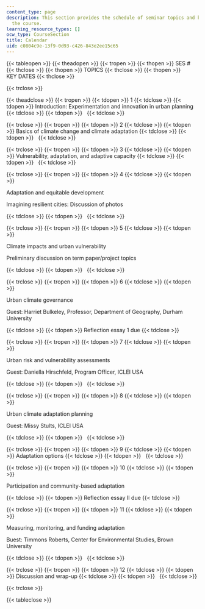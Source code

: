 ```yaml
---
content_type: page
description: This section provides the schedule of seminar topics and key dates for
  the course.
learning_resource_types: []
ocw_type: CourseSection
title: Calendar
uid: c0804c9e-13f9-0d93-c426-843e2ee15c65
---
```


{{< tableopen >}}
{{< theadopen >}}
{{< tropen >}}
{{< thopen >}}
SES #
{{< thclose >}}
{{< thopen >}}
TOPICS
{{< thclose >}}
{{< thopen >}}
KEY DATES
{{< thclose >}}

{{< trclose >}}

{{< theadclose >}}
{{< tropen >}}
{{< tdopen >}}
1
{{< tdclose >}}
{{< tdopen >}}
Introduction: Experimentation and innovation in urban planning
{{< tdclose >}}
{{< tdopen >}}
 
{{< tdclose >}}

{{< trclose >}}
{{< tropen >}}
{{< tdopen >}}
2
{{< tdclose >}}
{{< tdopen >}}
Basics of climate change and climate adaptation
{{< tdclose >}}
{{< tdopen >}}
 
{{< tdclose >}}

{{< trclose >}}
{{< tropen >}}
{{< tdopen >}}
3
{{< tdclose >}}
{{< tdopen >}}
Vulnerability, adaptation, and adaptive capacity
{{< tdclose >}}
{{< tdopen >}}
 
{{< tdclose >}}

{{< trclose >}}
{{< tropen >}}
{{< tdopen >}}
4
{{< tdclose >}}
{{< tdopen >}}


Adaptation and equitable development

Imagining resilient cities: Discussion of photos


{{< tdclose >}}
{{< tdopen >}}
 
{{< tdclose >}}

{{< trclose >}}
{{< tropen >}}
{{< tdopen >}}
5
{{< tdclose >}}
{{< tdopen >}}


Climate impacts and urban vulnerability

Preliminary discussion on term paper/project topics


{{< tdclose >}}
{{< tdopen >}}
 
{{< tdclose >}}

{{< trclose >}}
{{< tropen >}}
{{< tdopen >}}
6
{{< tdclose >}}
{{< tdopen >}}


Urban climate governance

Guest: Harriet Bulkeley, Professor, Department of Geography, Durham University


{{< tdclose >}}
{{< tdopen >}}
Reflection essay 1 due
{{< tdclose >}}

{{< trclose >}}
{{< tropen >}}
{{< tdopen >}}
7
{{< tdclose >}}
{{< tdopen >}}


Urban risk and vulnerability assessments

Guest: Daniella Hirschfeld, Program Officer, ICLEI USA


{{< tdclose >}}
{{< tdopen >}}
 
{{< tdclose >}}

{{< trclose >}}
{{< tropen >}}
{{< tdopen >}}
8
{{< tdclose >}}
{{< tdopen >}}


Urban climate adaptation planning

Guest: Missy Stults, ICLEI USA


{{< tdclose >}}
{{< tdopen >}}
 
{{< tdclose >}}

{{< trclose >}}
{{< tropen >}}
{{< tdopen >}}
9
{{< tdclose >}}
{{< tdopen >}}
Adaptation options
{{< tdclose >}}
{{< tdopen >}}
 
{{< tdclose >}}

{{< trclose >}}
{{< tropen >}}
{{< tdopen >}}
10
{{< tdclose >}}
{{< tdopen >}}


Participation and community-based adaptation


{{< tdclose >}}
{{< tdopen >}}
Reflection essay II due
{{< tdclose >}}

{{< trclose >}}
{{< tropen >}}
{{< tdopen >}}
11
{{< tdclose >}}
{{< tdopen >}}


Measuring, monitoring, and funding adaptation

Buest: Timmons Roberts, Center for Environmental Studies, Brown University


{{< tdclose >}}
{{< tdopen >}}
 
{{< tdclose >}}

{{< trclose >}}
{{< tropen >}}
{{< tdopen >}}
12
{{< tdclose >}}
{{< tdopen >}}
Discussion and wrap-up
{{< tdclose >}}
{{< tdopen >}}
 
{{< tdclose >}}

{{< trclose >}}

{{< tableclose >}}